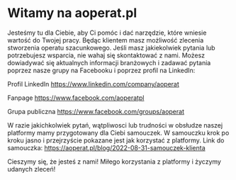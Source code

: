 # Witamy na aoperat.pl

Jesteśmy tu dla Ciebie, aby Ci pomóc i dać narzędzie, które wniesie wartość do Twojej pracy. Będąc klientem masz możliwość zlecenia stworzenia operatu szacunkowego.
Jeśli masz jakiekolwiek pytania lub potrzebujesz wsparcia, nie wahaj się skontaktować z nami. Możesz dowiadywać się aktualnych informacji branżowych i zadawać pytania poprzez nasze grupy na Facebooku i poprzez profil na LinkedIn:

Profil LinkedIn <https://www.linkedin.com/company/aoperat>

Fanpage <https://www.facebook.com/aoperatpl>

Grupa publiczna <https://www.facebook.com/groups/aoperat>

W razie jakichkolwiek pytań, wątpliwosci lub trudności w obsłudze naszej platformy mamy przygotowany dla Ciebi samouczek. W samouczku krok po kroku jasno i przejrzyście pokazane jest jak korzystać z platformy.
Link do samouczka: <https://aoperat.pl/blog/2022-08-31-samouczek-klienta>

Cieszymy się, że jesteś z nami!
Miłego korzystania z platformy i życzymy udanych zleceń!
